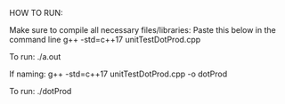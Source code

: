 HOW TO RUN:


Make sure to compile all necessary files/libraries:
Paste this below in the command line
g++ -std=c++17 unitTestDotProd.cpp

To run:
./a.out


If naming:
g++ -std=c++17 unitTestDotProd.cpp -o dotProd

To run:
./dotProd